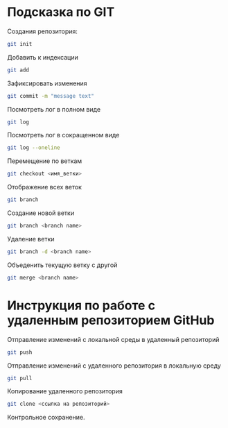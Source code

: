 # Подсказка по GIT

Создания репозитория:
```sh
git init
```
Добавить к индексации
```sh
git add
```
Зафиксировать изменения
```sh
git commit -m "message text"
```
Посмотреть лог в полном виде
```sh
git log
```
Посмотреть лог в сокращенном виде
```sh
git log --oneline
```
Перемещение по веткам
```sh
git checkout <имя_ветки>
```

Отображение всех веток
```sh
git branch
```

Создание новой ветки
```sh
git branch <branch name>
```

Удаление ветки
```sh
git branch -d <branch name>
```

Объеденить текущую ветку с другой
```sh
git merge <branch name>
```

# Инструкция по работе с удаленным репозиторием GitHub

Отправление изменений с локальной среды в удаленный репозиторий
```sh
git push
```

Отправление изменений с удаленного репозитория в локальную среду
```sh
git pull
```

Копирование удаленного репозитория
```sh
git clone <ссылка на репозиторий>
```

Контрольное сохранение.
